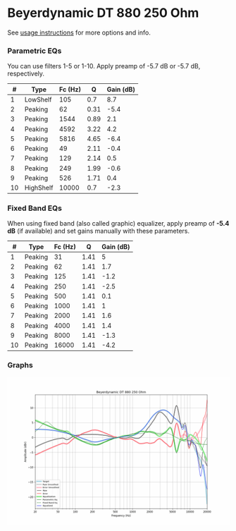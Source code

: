 # Beyerdynamic DT 880 250 Ohm
See [usage instructions](https://github.com/jaakkopasanen/AutoEq#usage) for more options and info.

### Parametric EQs
You can use filters 1-5 or 1-10. Apply preamp of -5.7 dB or -5.7 dB, respectively.

|   # | Type      |   Fc (Hz) |    Q |   Gain (dB) |
|-----|-----------|-----------|------|-------------|
|   1 | LowShelf  |       105 | 0.7  |         8.7 |
|   2 | Peaking   |        62 | 0.31 |        -5.4 |
|   3 | Peaking   |      1544 | 0.89 |         2.1 |
|   4 | Peaking   |      4592 | 3.22 |         4.2 |
|   5 | Peaking   |      5816 | 4.65 |        -6.4 |
|   6 | Peaking   |        49 | 2.11 |        -0.4 |
|   7 | Peaking   |       129 | 2.14 |         0.5 |
|   8 | Peaking   |       249 | 1.99 |        -0.6 |
|   9 | Peaking   |       526 | 1.71 |         0.4 |
|  10 | HighShelf |     10000 | 0.7  |        -2.3 |

### Fixed Band EQs
When using fixed band (also called graphic) equalizer, apply preamp of **-5.4 dB** (if available) and set gains manually with these parameters.

|   # | Type    |   Fc (Hz) |    Q |   Gain (dB) |
|-----|---------|-----------|------|-------------|
|   1 | Peaking |        31 | 1.41 |         5   |
|   2 | Peaking |        62 | 1.41 |         1.7 |
|   3 | Peaking |       125 | 1.41 |        -1.2 |
|   4 | Peaking |       250 | 1.41 |        -2.5 |
|   5 | Peaking |       500 | 1.41 |         0.1 |
|   6 | Peaking |      1000 | 1.41 |         1   |
|   7 | Peaking |      2000 | 1.41 |         1.6 |
|   8 | Peaking |      4000 | 1.41 |         1.4 |
|   9 | Peaking |      8000 | 1.41 |        -1.3 |
|  10 | Peaking |     16000 | 1.41 |        -4.2 |

### Graphs
![](./Beyerdynamic%20DT%20880%20250%20Ohm.png)
